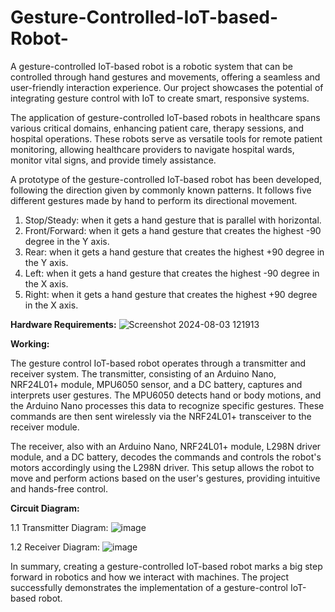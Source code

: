 # Gesture-Controlled-IoT-based-Robot-
A gesture-controlled IoT-based robot is a robotic system that can be controlled through hand gestures and movements, offering a seamless and user-friendly interaction experience. Our project showcases the potential of integrating gesture control with IoT to create smart, responsive systems. 

The application of gesture-controlled IoT-based robots in healthcare spans various critical domains, enhancing patient care, therapy sessions, and hospital operations. These robots serve as versatile tools for remote patient monitoring, allowing healthcare providers to navigate hospital wards, monitor vital signs, and provide timely assistance.

A prototype of the gesture-controlled IoT-based robot has been developed, following the direction given by commonly known patterns. It follows five different gestures made by hand to perform its directional movement. 

1.	Stop/Steady: when it gets a hand gesture that is parallel with horizontal.
2.	Front/Forward: when it gets a hand gesture that creates the highest -90 degree in the Y axis.
3.	Rear: when it gets a hand gesture that creates the highest +90 degree in the Y axis.
4.	Left: when it gets a hand gesture that creates the highest -90 degree in the X axis.
5.	Right: when it gets a hand gesture that creates the highest +90 degree in the X axis.

**Hardware Requirements:**
![Screenshot 2024-08-03 121913](https://github.com/user-attachments/assets/3b40ce0e-28d1-4b65-8fc4-38bfddefdde0)

**Working:**

The gesture control IoT-based robot operates through a transmitter and receiver system. The transmitter, consisting of an Arduino Nano, NRF24L01+ module, MPU6050 sensor, and a DC battery, captures and interprets user gestures. The MPU6050 detects hand or body motions, and the Arduino Nano processes this data to recognize specific gestures. These commands are then sent wirelessly via the NRF24L01+ transceiver to the receiver module.

The receiver, also with an Arduino Nano, NRF24L01+ module, L298N driver module, and a DC battery, decodes the commands and controls the robot's motors accordingly using the L298N driver. This setup allows the robot to move and perform actions based on the user's gestures, providing intuitive and hands-free control.

**Circuit Diagram:**


1.1 Transmitter Diagram: 
![image](https://github.com/user-attachments/assets/62eadafc-4d5d-4ba9-b93d-4b99ee45a4c3)

1.2 Receiver Diagram: 
![image](https://github.com/user-attachments/assets/5a1a42d2-3ae1-4d31-9af0-7b3ced743e76)




In summary, creating a gesture-controlled IoT-based robot marks a big step forward in robotics and how we interact with machines. The project successfully demonstrates the implementation of a gesture-control IoT-based robot.




